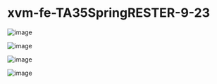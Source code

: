 # xvm-fe-TA35SpringRESTER-9-23

![image](https://github.com/xaco04/xvm-fe-gc-ta35-spring-rest-er-09-23/assets/93447803/d411b376-ef12-4155-ba66-0a52e6084942)


![image](https://github.com/xaco04/xvm-fe-gc-ta35-spring-rest-er-09-23/assets/93447803/03f58f3a-119f-4c1f-9189-f8fd117039f8)


![image](https://github.com/xaco04/xvm-fe-gc-ta35-spring-rest-er-09-23/assets/93447803/e37cd983-da8f-40a5-9272-23a2a4d672da)


![image](https://github.com/xaco04/xvm-fe-gc-ta35-spring-rest-er-09-23/assets/93447803/3dfba57d-c9c4-46c9-a2c0-462bde6ea1ed)





